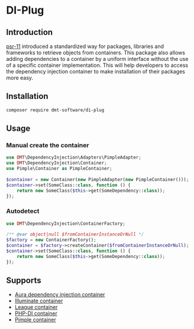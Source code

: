 # DI-Plug

## Introduction
[psr-11](https://www.php-fig.org/psr/psr-11/) introduced a standardized way for packages, libraries and frameworks to
retrieve objects from containers. This package also allows adding dependencies to a container by a uniform interface
without the use of a specific container implementation. This will help developers to access the dependency injection
container to make installation of their packages more easy.

## Installation
```bash
composer require dmt-software/di-plug
```
## Usage

### Manual create the container
```php
use DMT\DependencyInjection\Adapters\PimpleAdapter;
use DMT\DependencyInjection\Container;
use Pimple\Container as PimpleContainer;
 
$container = new Container(new PimpleAdapter(new PimpleContainer()));
$container->set(SomeClass::class, function () {
    return new SomeClass($this->get(SomeDependency::class));
});
````

### Autodetect
```php
use DMT\DependencyInjection\ContainerFactory;
 
/** @var object|null $fromContainerInstanceOrNull */
$factory = new ContainerFactory();
$container = $factory->createContainer($fromContainerInstanceOrNull);
$container->set(SomeClass::class, function () {
    return new SomeClass($this->get(SomeDependency::class));
});
````

## Supports
 - [Aura dependency injection container](https://packagist.org/packages/aura/di)
 - [Illuminate container](https://packagist.org/packages/illuminate/container)
 - [League container](https://packagist.org/packages/league/container)
 - [PHP-DI container](https://packagist.org/packages/php-di/php-di)
 - [Pimple container](https://packagist.org/packages/pimple/pimple)